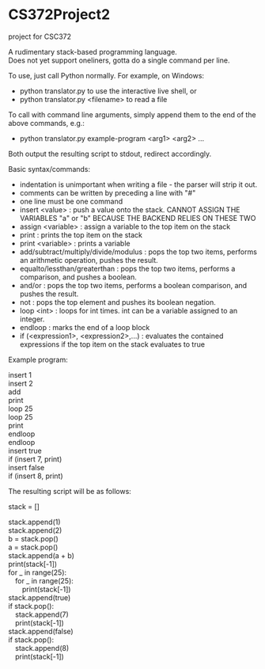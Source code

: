 # CS372Project2
project for CSC372

A rudimentary stack-based programming language.<br/>
Does not yet support oneliners, gotta do a single command per line.

To use, just call Python normally. For example, on Windows:
- python translator.py to use the interactive live shell, or
- python translator.py \<filename> to read a file

To call with command line arguments, simply append them to the end of the above commands, e.g.:
- python translator.py example-program \<arg1> \<arg2> ...

Both output the resulting script to stdout, redirect accordingly.

Basic syntax/commands:
- indentation is unimportant when writing a file - the parser will strip it out.
- comments can be written by preceding a line with "#"
- one line must be one command
- insert \<value> : push a value onto the stack. CANNOT ASSIGN THE VARIABLES "a" or "b" BECAUSE THE BACKEND RELIES ON THESE TWO
- assign \<variable> : assign a variable to the top item on the stack
- print : prints the top item on the stack
- print \<variable> : prints a variable
- add/subtract/multiply/divide/modulus : pops the top two items, performs an arithmetic operation, pushes the result.
- equalto/lessthan/greaterthan : pops the top two items, performs a comparison, and pushes a boolean.
- and/or : pops the top two items, performs a boolean comparison, and pushes the result.
- not : pops the top element and pushes its boolean negation.
- loop \<int> : loops for int times. int can be a variable assigned to an integer.
- endloop : marks the end of a loop block
- if (\<expression1>, \<expression2>,...) : evaluates the contained expressions if the top item on the stack evaluates to true

Example program:

insert 1<br/>
insert 2<br/>
add<br/>
print<br/>
loop 25<br/>
loop 25<br/>
print<br/>
endloop<br/>
endloop<br/>
insert true<br/>
if (insert 7, print)<br/>
insert false<br/>
if (insert 8, print)<br/>

The resulting script will be as follows:

stack = []

stack.append(1)<br/>
stack.append(2)<br/>
b = stack.pop()<br/>
a = stack.pop()<br/>
stack.append(a + b)<br/>
print(stack[-1])<br/>
for _ in range(25):<br/>
&emsp;for _ in range(25):<br/>
&emsp;&emsp;print(stack[-1])<br/>
stack.append(true)<br/>
if stack.pop():<br/>
&emsp;stack.append(7)<br/>
&emsp;print(stack[-1])<br/>
stack.append(false)<br/>
if stack.pop():<br/>
&emsp;stack.append(8)<br/>
&emsp;print(stack[-1])